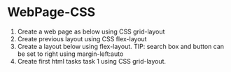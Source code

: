 # WebPage-CSS
 1. Create a web page as below using CSS grid-layout
2. Create previous layout using CSS flex-layout
3. Create a layout below using flex-layout. TIP: search box and button can be set to right using  margin-left:auto
4.  Create first html tasks task 1 using CSS grid-layout.

